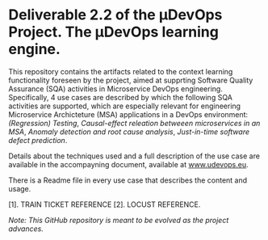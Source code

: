 # Deliverable 2.2 of the μDevOps Project. The μDevOps learning engine. 

This repository contains the artifacts related to the context learning functionality foreseen by the project, aimed at supprting Software Quality Assurance (SQA) activities in Microservice DevOps engineering. Specifically, 4 use cases are described by which the following SQA activities are supported, which are especially relevant for engineering Microservice Archicteture (MSA) applications in a DevOps environment: *(Regression) Testing*, *Causal-effect releation betweeen microservices in an MSA*, *Anomaly detection and root cause analysis*, *Just-in-time software defect prediction*. 

Details about the techniques used and a full description of the use case are available in the accompayning document, available at www.udevops.eu.  

There is a Readme file in every use case that describes the content and usage. 


[1]. TRAIN TICKET REFERENCE
[2]. LOCUST REFERENCE. 

*Note: This GitHub repository is meant to be evolved as the project advances.*  



